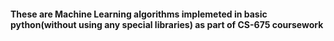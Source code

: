 #### These are Machine Learning algorithms implemeted in basic python(without using any special libraries) as part of CS-675 coursework
